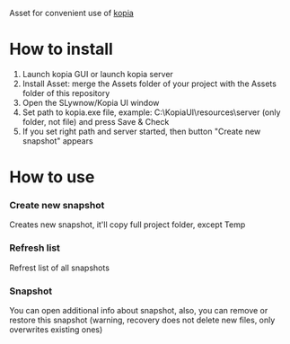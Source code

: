 Asset for convenient use of [kopia](https://github.com/kopia/kopia "kopia")

# **How to install**
1. Launch kopia GUI or launch kopia server
2. Install Asset: merge the Assets folder of your project with the Assets folder of this repository
3. Open the SLywnow/Kopia UI window
4. Set path to kopia.exe file, example: C:\KopiaUI\resources\server (only folder, not file) and press Save & Check
5. If you set right path and server started, then button "Create new snapshot" appears

# **How to use**
### **Create new snapshot**
Creates new snapshot, it'll copy full project folder, except Temp

### **Refresh list**
Refrest list of all snapshots

### **Snapshot**
You can open additional info about snapshot, also, you can remove or restore this snapshot (warning, recovery does not delete new files, only overwrites existing ones)
